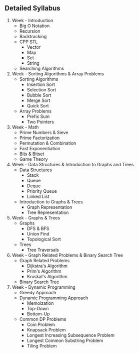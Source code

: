 ## Detailed Syllabus

<ol type="1">
    <li>
        Week - Introduction
        <ul>
            <li>Big O Notation</li>
            <li>Recursion</li>
            <li>Backtracking</li>
            <li>CPP STL
                <ul>
                    <li>Vector</li>
                    <li>Map</li>
                    <li>Set</li>
                    <li>String</li>
                </ul>
            </li>
            <li>Searching Algorithms</li>
        </ul>
    </li>
    <li>
        Week - Sorting Algorithms & Array Problems
        <ul>
            <li>Sorting Algorithms
                <ul>
                    <li>Insertion Sort</li>
                    <li>Selection Sort</li>
                    <li>Bubble Sort</li>
                    <li>Merge Sort</li>
                    <li>Quick Sort</li>
                </ul>
            </li>
            <li>Array Problems
                <ul>
                    <li>Prefix Sum</li>
                    <li>Two Pointers</li>
                </ul>
            </li>
        </ul>
    </li>
    <li>
        Week - Math
        <ul>
            <li>Prime Numbers & Sieve</li>
            <li>Prime Factorization</li>
            <li>Permutation & Combination</li>
            <li>Fast Exponentiation</li>
            <li>Bits & Bitset</li>
            <li>Game Theory</li>
        </ul>
    </li>
    <li>
        Week - Data Structures & Introduction to Graphs and Trees
        <ul>
            <li>Data Structures
                <ul>
                    <li>Stack</li>
                    <li>Queue</li>
                    <li>Deque</li>
                    <li>Priority Queue</li>
                    <li>Linked List</li>
                </ul>
            </li>
            <li>Introduction to Graphs & Trees
                <ul>
                    <li>Graph Representation</li>
                    <li>Tree Representation</li>
                </ul>
            </li>
        </ul>
    </li>
    <li>
        Week - Graphs & Trees
        <ul>
            <li>
                Graphs
                <ul>
                    <li>DFS & BFS</li>
                    <li>Union Find</li>
                    <li>Topological Sort</li>
                </ul>
            </li>
            <li>
                Trees
                <ul>
                    <li>Tree Traversals</li>
                </ul>
            </li>
        </ul>
    </li>
    <li>
        Week - Graph Related Problems & Binary Search Tree
        <ul>
            <li>
                Graph Related Problems
                <ul>
                    <li>Dijkstra's Algorithm</li>
                    <li>Prim's Algorithm</li>
                    <li>Kruskal's Algorithm</li>
                </ul>
            </li>
            <li>Binary Search Tree</li>
        </ul>
    </li>
    <li>
        Week - Dynamic Programming
        <ul>
            <li>Greedy Approach</li>
            <li>
                Dynamic Programming Approach
                <ul>
                    <li>Memoization</li>
                    <li>Top-Down</li>
                    <li>Bottom-Up</li>
                </ul>
            </li>
            <li>
                Common DP Problems
                <ul>
                    <li>Coin Problem</li>
                    <li>Knapsack Problem</li>
                    <li>Longest Increasing Subsequence Problem</li>
                    <li>Longest Common Substring Problem</li>
                    <li>Tiling Problem</li>
                </ul>
            </li>
        </ul>
    </li>
</ol>
